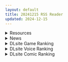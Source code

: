 ```yaml
---
layout: default
title: 20241215 RSS Reader
updated: 2024-12-15
---
```


<details class='content-parent'>
<summary>
Resources
</summary>
<details class='content-child'>
<summary>
<span class='rss-title'> [SLG/官中][240327][ Hangover Cat Purrroduction]一诺千劫 阿雅版/A Promise Best Left Unkept - Aya Edition v0.7.0 全CG PC[1.6G/百度] </span> <a class='rss-link' href='https://gmgard.com/gm127961' target='_blank'>&nbsp;</a>
<div class='rss-published'> 🕛 20241214 16:26:24</div>
</summary>
<img src="https://p.inari.site/usr/804/675d97d9af290.jpg" /><br /><p>[SLG/官中]一诺千劫 阿雅版/A Promise Best Left Unkept - Aya Edition&nbsp;v0.7.0 全CG PC[1.6G/百度]</p>
</details>
<details class='content-child'>
<summary>
<span class='rss-title'> [AI汉化][RJ01296782][なでなでそふと]双子睡眠すやすやえっち </span> <a class='rss-link' href='https://gmgard.com/gm127959' target='_blank'>&nbsp;</a>
<div class='rss-published'> 🕛 20241214 16:26:24</div>
</summary>
<img src="https://static.gmgard.us/Images/upload/12646142055066468.jpg" /><br /><p>游戏内容：
选择地图并决定当天的行动，可以去商店、锻炼身体、与角色对话并增进关系。
H内容：
动作&nbsp;
- 初次高潮、潮吹、调教、睡眠、高潮失禁、内射高潮、胸部玩弄 &nbsp;
- 手指插入、抚摸、手淫 等 &nbsp;
玩具
- 手指、口交、跳蛋、电动按摩器、震动棒 &nbsp;
装饰&nbsp;
- 改变发型 &nbsp;
- 戴上猫耳或穿上紧身裤、使用手铐和脚镣进行束缚 &nbsp;</p>
</details>
<details class='content-child'>
<summary>
<span class='rss-title'> [AI汉化][RJ01260762][ちっぱいどっとzip]種付けプレッサー </span> <a class='rss-link' href='https://gmgard.com/gm127958' target='_blank'>&nbsp;</a>
<div class='rss-published'> 🕛 20241214 16:26:24</div>
</summary>
<img src="https://static.gmgard.us/Images/upload/11691142053274518.jpg" /><br /><p>■□─━─□■
本作推荐给这样的人！
■□─━─□■
★喜欢战斗的人
★喜欢看着私处思考策略的人
★喜欢在街上或地下城中全裸徘徊的人
★喜欢收集衣着色情或内裤的人
★喜欢○リ的人
★喜欢巨乳的人
★喜欢调教的人
★喜欢失禁的人
★喜欢肛门、无毛、阴毛的人
★喜欢触手或史莱姆的人
★喜欢色情陷阱地下城的人
★喜欢被NTR的人
★喜欢被○リ的人
★喜欢侵犯很多人的人
★喜欢玩色情小游戏的人
★喜欢在老</p>
</details>
<details class='content-child'>
<summary>
<span class='rss-title'> [MMD]2024.11 合集 by Kneegod[2.65G][Patreon] </span> <a class='rss-link' href='https://gmgard.com/gm127957' target='_blank'>&nbsp;</a>
<div class='rss-published'> 🕛 20241214 16:26:24</div>
</summary>
<img src="https://image.rolefile.win/file/1734175901176_4kChangli_autogen_laplacian.jpg" /><br /><p>重口警告：包含乳穴插入，拳交，肛门扩张等。
作者iwara:https://www.iwara.tv/profile/kneegod
作者prateon:https://www.patreon.com/c/kg00/
预览图(看不到图换最新chrome)：</p>
</details>
<details class='content-child'>
<summary>
<span class='rss-title'> [RPG/DL官中/PC][RJ01291048][pH Studio]援交女王/援交の女王[210M] </span> <a class='rss-link' href='https://gmgard.com/gm127956' target='_blank'>&nbsp;</a>
<div class='rss-published'> 🕛 20241214 16:22:47</div>
</summary>
<img src="https://s10.imagetwist.com/th/66281/c2i6e2gpvyac.jpg" /><br /><p>真仁田希,平凡的學生。不服輸的性格,某天在朋友的誘惑下,不小心踏入了援助交際的世界……
援助交際……對於一般的女生來說,這似乎是一個遙不可及的世界。
然而!平凡的學生真仁田希卻因為一次偶然的機會,被好友拉著踏入了這個光怪陸離的世界!
一開始只是出於好奇和零用錢的壓力,但漸漸地,她發現自己在這個世界中找到了一種前所未有的愉悅和滿足感。
為了證明自己的價值(也許更多是因為快感),也為了賺取更多的零用錢</p>
</details>
<details class='content-child'>
<summary>
<span class='rss-title'> [ACT/生肉/PC][RJ319122][NoTears社团]圣骑士阿尔内与魔孕的咒印/聖騎士アルネと魔孕の呪印[Ver1.0][4.40G] </span> <a class='rss-link' href='https://gmgard.com/gm127955' target='_blank'>&nbsp;</a>
<div class='rss-published'> 🕛 20241214 16:22:46</div>
</summary>
<img src="https://image.acg.lol/file/2024/12/05/RJ319122_img_smp10611c4171bd1f969.webp" /><br /><p>游戏简介
某和平的王国。这是守护王国治安的『圣骑士团』。圣骑士团团长『圣骑士·阿尔涅』的故事。
在执行王国治安任务的同时，阿尔涅与心爱的肯吉过着平静的日子。
某天，肯吉收到了一份调查低级魔物哥布林巢穴的委托。他接受了这个看似平常的任务，踏上了调查之旅。
那夜，阿尔涅收到的是肯吉离世的噩耗。即便面对证据，阿尔涅仍无法接受，毅然前往哥布林巢穴。
那里潜伏着本不应存在的强大生物，阿尔涅败于那魔物之手，作</p>
</details>
<details class='content-child'>
<summary>
<span class='rss-title'> [SLG/官中/PC][RJ01175290/逆流茶会]和存在感薄弱妹妹一起的简单生活/与缺乏存在感的妹妹的简单生活/存在感薄い妹との簡単生活[Ver0.55A][1.80G] </span> <a class='rss-link' href='https://gmgard.com/gm127954' target='_blank'>&nbsp;</a>
<div class='rss-published'> 🕛 20241214 16:22:46</div>
</summary>
<img src="https://image.acg.lol/file/2024/07/17/6m5px3ystnr8.jpg" /><br /><p>玩家将扮演一位和妹妹共同生活、独立在地下城探索的冒险者
为了治好妹妹特殊的体质问题，在深渊中不断寻找用于制作万能灵药“红髓液”的材料
如果在时限之内不能完成的话，妹妹就会……！</p>
</details>
<details class='content-child'>
<summary>
<span class='rss-title'> [像素RPG/官中/安卓joi+PC][无RJ号][蓝月虫]合欢宗女修传 V0.17[520M] </span> <a class='rss-link' href='https://gmgard.com/gm127953' target='_blank'>&nbsp;</a>
<div class='rss-published'> 🕛 20241214 16:22:46</div>
</summary>
<img src="https://acgyyg.ru/wp-content/uploads/2024/12/Compress_20241211_174128_8025.jpg" /><br /><p>这是一个黑莲花的重生复仇修仙游戏。
作为女主的玩家，不仅要逃离家庭，还有修仙路上的人心叵测。
一路向前，成就一代大帝。</p>
</details>
<details class='content-child'>
<summary>
<span class='rss-title'> [RPG/官中/安卓+pc][无RJ号][浅上藤奶]刀剑SAO 刀剑神域:气息遮断魔法的陷阱Ⅱ V0.65 [4.70G] </span> <a class='rss-link' href='https://gmgard.com/gm127952' target='_blank'>&nbsp;</a>
<div class='rss-published'> 🕛 20241214 16:22:46</div>
</summary>
<img src="https://static.lzone.moe/Images/upload/65327092226212873.jpg" /><br /><p>对比站内有安卓直装</p>
</details>
<details class='content-child'>
<summary>
<span class='rss-title'> [RPG/官中/安卓joi+pc][无RJ号][蓝月虫]绯月仙行录 V0.628[3G] </span> <a class='rss-link' href='https://gmgard.com/gm127951' target='_blank'>&nbsp;</a>
<div class='rss-published'> 🕛 20241214 16:22:46</div>
</summary>
<img src="https://acgyyg.ru/wp-content/uploads/2024/06/Compress_20240601_165708_8788.jpg" /><br /><p>游戏介绍：
皇宫的一场大火，使得曾经是公主之身的上官曦月从死局中逃出生天
而隐姓埋名的她，意外的被凌霄宫的上仙相中，成了关门弟子
一晃9年就这么过去，曦月也已经出落的秀外慧中
但身怀天灵根的她，整整九年都没能筑基
是心魔所惑？还是另有隐情？
这次随大师兄一起前往秘境的试炼，是她筑基的最后机会
但她却不知前方等待她的是何等残酷的鼎炉地狱……</p>
</details>
<details class='content-child'>
<summary>
<span class='rss-title'> [kangi汉化][ももも合衆国] この街ちんちん生えたお姉さんだらけじゃないですか! (这条街上怎么全都是长了鸡鸡的大姐姐!) </span> <a class='rss-link' href='https://gmgard.com/gm127943' target='_blank'>&nbsp;</a>
<div class='rss-published'> 🕛 20241214 16:22:19</div>
</summary>
<img src="https://static.gmgard.us/Images/upload/13536132223396904.jpg" /><br /><p>大家好 我是烏璐德Urd</p>
</details>
<details class='content-child'>
<summary>
<span class='rss-title'> [3D动漫/无码/4K]Lanzfh大佬/Footjob-ellen[I站][度盘/757MB] </span> <a class='rss-link' href='https://gmgard.com/gm127901' target='_blank'>&nbsp;</a>
<div class='rss-published'> 🕛 20241214 16:22:14</div>
</summary>
<img src="https://p0.picjs.xyz/2019/06/12%E6%9C%882%E6%97%A51-1_1_post_cKOPO3559.gif" /><br /><p>片名：Footjob-ellen
标签：足交 黑丝 后入 内射 巨乳
视频大小：757MB
视频格式：MP4
视频时长：5分21
清晰度：4K
支持的语言：无字幕</p>
</details>

</details>
<details class='content-parent'>
<summary>
News
</summary>

</details>
<details class='content-parent'>
<summary>
DLsite Game Ranking
</summary>
<details class='content-child'>
<summary>
<span class='rss-title'> デカ乳バニーお姉さんの本気搾精交尾 [A86GJ3] </span> <a class='rss-link' href='https://www.dlsite.com/maniax/work/=/product_id/RJ01301534.html' target='_blank'>&nbsp;</a>
<div class='rss-published'> 🕛 20241215 13:15:26</div>
</summary>
<img src ="http://img.dlsite.jp/modpub/images2/work/doujin/RJ01302000/RJ01301534_img_main.jpg"/><br/>おねショタ系の逆レ○プアニメゲーム、本作の特徴は下品な生ハメセックスアニメ、いつでもどこでも生中出し
</details>
<details class='content-child'>
<summary>
<span class='rss-title'> 女体化デバイス [FT少女] </span> <a class='rss-link' href='https://www.dlsite.com/maniax/work/=/product_id/RJ01296940.html' target='_blank'>&nbsp;</a>
<div class='rss-published'> 🕛 20241215 13:15:26</div>
</summary>
<img src ="http://img.dlsite.jp/modpub/images2/work/doujin/RJ01297000/RJ01296940_img_main.jpg"/><br/>【Feminization Device】へようこそ!プレイヤーは協会に所属する戦姫として、昼夜問わず都市を巡回し、潜むもしくは攻撃中の魔界生物を討伐します。 赤く染まった「赤区」を攻略し、緑区へと変えていくことで、人類の安全地帯を広げていきます。救出任務、歼滅任務、清剿任務、特殊襲撃任務など、戦略的なミッションをクリアしていきます。 魔界生物の侵略に隠された真相を解き明かし、戦姫たちの過酷な運命や、裏切り者の存在を追跡します。
</details>
<details class='content-child'>
<summary>
<span class='rss-title'> MazeCave~俺の感覚遮断触手ダンジョン! [東京乳業] </span> <a class='rss-link' href='https://www.dlsite.com/maniax/work/=/product_id/RJ01245835.html' target='_blank'>&nbsp;</a>
<div class='rss-published'> 🕛 20241215 13:15:26</div>
</summary>
<img src ="http://img.dlsite.jp/modpub/images2/work/doujin/RJ01246000/RJ01245835_img_main.jpg"/><br/>感覚遮断トラップでドジな冒険者の魔力を搾り取れ!俺の苗床ダンジョンを作ろう!
</details>
<details class='content-child'>
<summary>
<span class='rss-title'> 巨大娘抵抗軍 [ライツキャメラアクション] </span> <a class='rss-link' href='https://www.dlsite.com/maniax/work/=/product_id/RJ01307474.html' target='_blank'>&nbsp;</a>
<div class='rss-published'> 🕛 20241215 13:15:26</div>
</summary>
<img src ="http://img.dlsite.jp/modpub/images2/work/doujin/RJ01308000/RJ01307474_img_main.jpg"/><br/>巨大娘と戦う本格的3Dシューティングゲーム!
</details>
<details class='content-child'>
<summary>
<span class='rss-title'> 「Toilet」 [奶油社] </span> <a class='rss-link' href='https://www.dlsite.com/maniax/work/=/product_id/RJ01300086.html' target='_blank'>&nbsp;</a>
<div class='rss-published'> 🕛 20241215 13:15:26</div>
</summary>
<img src ="http://img.dlsite.jp/modpub/images2/work/doujin/RJ01301000/RJ01300086_img_main.jpg"/><br/>トイレ盗撮シミュレーション
</details>

</details>
<details class='content-parent'>
<summary>
DLsite Voice Ranking
</summary>
<details class='content-child'>
<summary>
<span class='rss-title'> メイドのマナちゃんに耳かきしてもらおう [Crescendo] </span> <a class='rss-link' href='https://www.dlsite.com/maniax/work/=/product_id/RJ01293993.html' target='_blank'>&nbsp;</a>
<div class='rss-published'> 🕛 20241215 13:15:29</div>
</summary>
<img src ="http://img.dlsite.jp/modpub/images2/work/doujin/RJ01294000/RJ01293993_img_main.jpg"/><br/>【3DASMR】でお馴染みのマナちゃんの耳かきが沢山!耳かき一回分のオムニバス形式なので気分に合わせて楽しめます。おまけとしてYouTubeにアップされている動画の音声も付いてます。声 棗いつき様
</details>
<details class='content-child'>
<summary>
<span class='rss-title'> ❤️Wロイヤルおま◯こ嫁❤️高貴でおスケベなふたご姫をハメ比べし放題な贅沢ライフ❤️ [桃色みんと] </span> <a class='rss-link' href='https://www.dlsite.com/maniax/work/=/product_id/RJ01268379.html' target='_blank'>&nbsp;</a>
<div class='rss-published'> 🕛 20241215 13:15:29</div>
</summary>
<img src ="http://img.dlsite.jp/modpub/images2/work/doujin/RJ01269000/RJ01268379_img_main.jpg"/><br/>「毎日毎日おせっせおせっせ❤️あなた様専属のおまんこワイフになれるなら本望でございます❤️」魔王を討伐し、ふたご姫を娶る事になった貴方❤️でもお嫁さんとして迎え入れられるのは一人だけと決まっていて…?❤️おスケベで破廉恥なふたご姫をハメ比べしまくる生活が...今、はじまります❤️
</details>
<details class='content-child'>
<summary>
<span class='rss-title'> 通勤道中であの娘がみだらな行為をしてくる話【ASMRボイスドラマ版】 [嘘つき屋別館] </span> <a class='rss-link' href='https://www.dlsite.com/maniax/work/=/product_id/RJ01084305.html' target='_blank'>&nbsp;</a>
<div class='rss-published'> 🕛 20241215 13:15:29</div>
</summary>
<img src ="http://img.dlsite.jp/modpub/images2/work/doujin/RJ01085000/RJ01084305_img_main.jpg"/><br/>毎日億劫な通勤電車の中、いつも向かいに座っているあの娘。彼女はある日、あなたに向かってスカートをまくってパンツを見せつけてきた。毎朝パンツを見せつけられ彼女のエロさにハマっていってしまう…… もっと”イイコト”を期待して隣に座ってみると、期待に応えるように今度手コキをしてくれた。どうやら彼女もこの行為を楽しんでいる様子……
</details>
<details class='content-child'>
<summary>
<span class='rss-title'> 【简体中文版】假恋爱小穴按摩 [青春×フェティシズム] </span> <a class='rss-link' href='https://www.dlsite.com/maniax/work/=/product_id/RJ01295050.html' target='_blank'>&nbsp;</a>
<div class='rss-published'> 🕛 20241215 13:15:29</div>
</summary>
<img src ="http://img.dlsite.jp/modpub/images2/work/doujin/RJ01296000/RJ01295050_img_main.jpg"/><br/>即使没有青春也没关系。成年的听众也有权利获得幸福。 这次的按摩担当是一位冷酷神秘的眼镜美少女。有着不符合名校女子学校JK的淫荡身材,会不自觉地挑拨你。 隐藏在眼镜下的"假恋爱"的真相,欢迎您来聆听并体验。
</details>
<details class='content-child'>
<summary>
<span class='rss-title'> ❤️甘あねメイド❤️「お姉ちゃんが"あまあまちゅっちゅ"してあげる...❤️」 [桃色みんと] </span> <a class='rss-link' href='https://www.dlsite.com/maniax/work/=/product_id/RJ01261681.html' target='_blank'>&nbsp;</a>
<div class='rss-published'> 🕛 20241215 13:15:29</div>
</summary>
<img src ="http://img.dlsite.jp/modpub/images2/work/doujin/RJ01262000/RJ01261681_img_main.jpg"/><br/>お姉ちゃんメイドはボクくん(あなた)の事がだ～いすきっ♪ボクくんの為ならば、添い寝に耳舐めにオナサポだってしてあげますっ♪お手々やお口、そしておま◯こっ♪お姉ちゃんの身体ぜ～んぶを使って、喜んでご奉仕させていただきますっ♪「そう...だってお姉ちゃんは...ボクくん専属の..."お姉ちゃんメイド"なんだから...♪」
</details>

</details>
<details class='content-parent'>
<summary>
DLsite Comic Ranking
</summary>
<details class='content-child'>
<summary>
<span class='rss-title'> 家が湿気過ぎて生えてきた幻覚誘発するキノコを誤食して発情したあとのあれやこれ [捕食少女] </span> <a class='rss-link' href='https://www.dlsite.com/maniax/work/=/product_id/RJ01114389.html' target='_blank'>&nbsp;</a>
<div class='rss-published'> 🕛 20241215 13:15:31</div>
</summary>
<img src ="http://img.dlsite.jp/modpub/images2/work/doujin/RJ01115000/RJ01114389_img_main.jpg"/><br/>これはごく普通すぎて普通でしかない一人の女子大学生の日常ストーリーです。 家の中が湿気てキノコが生えることになり、好奇心からそのキノコを誤って摂取した結果、幻覚を体験します。本文は52ページ。特典のおまけ2枚付きです。
</details>
<details class='content-child'>
<summary>
<span class='rss-title'> 憧れの生徒会長が巨乳すぎる件 [Try&方言二人社會] </span> <a class='rss-link' href='https://www.dlsite.com/maniax/work/=/product_id/RJ01299665.html' target='_blank'>&nbsp;</a>
<div class='rss-published'> 🕛 20241215 13:15:31</div>
</summary>
<img src ="http://img.dlsite.jp/modpub/images2/work/doujin/RJ01300000/RJ01299665_img_main.jpg"/><br/>■あらすじ サークル「TRY&方言二人社会」がC104で発売した同人誌。
</details>
<details class='content-child'>
<summary>
<span class='rss-title'> ダウナー研究者お姉さんにお願いしてえっちなことしてもらう話。 [内臓研究所] </span> <a class='rss-link' href='https://www.dlsite.com/maniax/work/=/product_id/RJ01225571.html' target='_blank'>&nbsp;</a>
<div class='rss-published'> 🕛 20241215 13:15:31</div>
</summary>
<img src ="http://img.dlsite.jp/modpub/images2/work/doujin/RJ01226000/RJ01225571_img_main.jpg"/><br/>ダウナー研究者お姉さんとえっちなことをしよう
</details>
<details class='content-child'>
<summary>
<span class='rss-title'> 女畜加工プラント 捕らわれたヒーロー・ツインバード加工記録 後編 [超健康屋] </span> <a class='rss-link' href='https://www.dlsite.com/maniax/work/=/product_id/RJ01294019.html' target='_blank'>&nbsp;</a>
<div class='rss-published'> 🕛 20241215 13:15:31</div>
</summary>
<img src ="http://img.dlsite.jp/modpub/images2/work/doujin/RJ01295000/RJ01294019_img_main.jpg"/><br/>様々な女性を捕らえクライアントに都合の良い女畜へと加工する女畜加工プラント。 今回捕らえられた超常の力を持つスーパーヒロイン、ニカとラキは非人道的かつ尊厳を踏みにじる残酷な加工を受け続ける事となる……
</details>
<details class='content-child'>
<summary>
<span class='rss-title'> 女畜加工プラント 捕らわれたヒーロー・ツインバード加工記録 前編 [超健康屋] </span> <a class='rss-link' href='https://www.dlsite.com/maniax/work/=/product_id/RJ01222062.html' target='_blank'>&nbsp;</a>
<div class='rss-published'> 🕛 20241215 13:15:31</div>
</summary>
<img src ="http://img.dlsite.jp/modpub/images2/work/doujin/RJ01223000/RJ01222062_img_main.jpg"/><br/>様々な女性を捕らえクライアントに都合の良い女畜へと加工する女畜加工プラント。 今回捕らえられた超常の力を持つスーパーヒロイン、ニカとラキは非人道的かつ尊厳を踏みにじる残酷な加工を受け続ける事となる……
</details>

</details>
